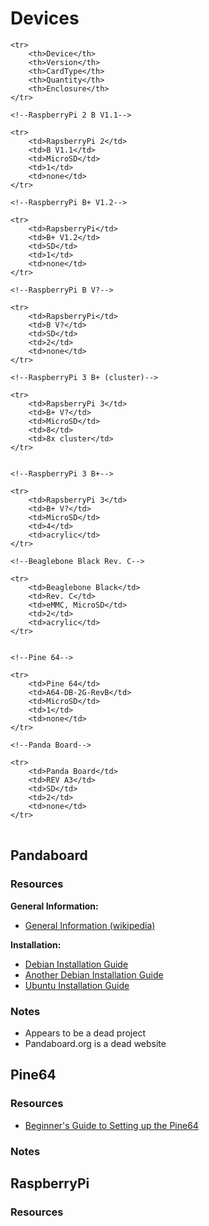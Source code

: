 # Devices

<!--

http://socialcompare.com/en/comparison/raspberrypi-models-comparison
https://www.element14.com/community/community/raspberry-pi/blog/2016/11/21/how-to-identify-which-model-of-the-raspberry-pi-you-have

-->

<table style="width:100%">

	<tr>
		<th>Device</th>
		<th>Version</th>
		<th>CardType</th>
		<th>Quantity</th>
		<th>Enclosure</th>
	</tr>
	
	<!--RaspberryPi 2 B V1.1-->
	
	<tr>
		<td>RapsberryPi 2</td>
		<td>B V1.1</td>
		<td>MicroSD</td>	
		<td>1</td>
		<td>none</td>
	</tr>
	
	<!--RaspberryPi B+ V1.2-->
	
	<tr>
		<td>RapsberryPi</td>
		<td>B+ V1.2</td>
		<td>SD</td>
		<td>1</td>
		<td>none</td>	
	</tr>
	
	<!--RaspberryPi B V?-->
	
	<tr>
		<td>RapsberryPi</td>
		<td>B V?</td>
		<td>SD</td>	
		<td>2</td>
		<td>none</td>
	</tr>
	
	<!--RaspberryPi 3 B+ (cluster)-->
	
	<tr>
		<td>RapsberryPi 3</td>
		<td>B+ V?</td>
		<td>MicroSD</td>	
		<td>8</td>
		<td>8x cluster</td>
	</tr>
	

	<!--RaspberryPi 3 B+-->
	
	<tr>
		<td>RapsberryPi 3</td>
		<td>B+ V?</td>
		<td>MicroSD</td>	
		<td>4</td>
		<td>acrylic</td>
	</tr>
	
	<!--Beaglebone Black Rev. C-->
	
	<tr>
		<td>Beaglebone Black</td>
		<td>Rev. C</td>
		<td>eMMC, MicroSD</td>	
		<td>2</td>
		<td>acrylic</td>
	</tr>

	
	<!--Pine 64-->
	
	<tr>
		<td>Pine 64</td>
		<td>A64-DB-2G-RevB</td>
		<td>MicroSD</td>	
		<td>1</td>
		<td>none</td>
	</tr>
	
	<!--Panda Board-->
	
	<tr>
		<td>Panda Board</td>
		<td>REV A3</td>
		<td>SD</td>	
		<td>2</td>
		<td>none</td>
	</tr>
	
</table>

## Pandaboard

### Resources

**General Information:**

* [General Information (wikipedia)](https://en.wikipedia.org/wiki/PandaBoard)

**Installation:**

* [Debian Installation Guide](https://wiki.debian.org/InstallingDebianOn/PandaBoard)
* [Another Debian Installation Guide](https://alastordmcblog.blogspot.com/2012/05/how-to-install-debian-on-pandaboard-do.html)
* [Ubuntu Installation Guide](https://larrylisky.com/2015/10/09/installing-ubuntu-14-04-on-pandaboard/)

### Notes

* Appears to be a dead project
* Pandaboard.org is a dead website

## Pine64

### Resources

* [Beginner's Guide to Setting up the Pine64](https://wiki.pine64.org/index.php/NOOB)

### Notes

## RaspberryPi

### Resources